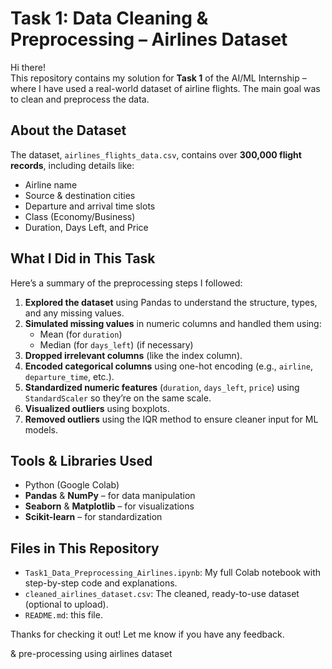 # Task 1: Data Cleaning & Preprocessing – Airlines Dataset

Hi there!  
This repository contains my solution for **Task 1** of the AI/ML Internship – where I have used a real-world dataset of airline flights. The main goal was to clean and preprocess the data.


## About the Dataset

The dataset, `airlines_flights_data.csv`, contains over **300,000 flight records**, including details like:
- Airline name
- Source & destination cities
- Departure and arrival time slots
- Class (Economy/Business)
- Duration, Days Left, and Price


## What I Did in This Task

Here’s a summary of the preprocessing steps I followed:

1. **Explored the dataset** using Pandas to understand the structure, types, and any missing values.
2. **Simulated missing values** in numeric columns and handled them using:
   - Mean (for `duration`)
   - Median (for `days_left`)  (if necessary)
3. **Dropped irrelevant columns** (like the index column).
4. **Encoded categorical columns** using one-hot encoding (e.g., `airline`, `departure_time`, etc.).
5. **Standardized numeric features** (`duration`, `days_left`, `price`) using `StandardScaler` so they’re on the same scale.
6. **Visualized outliers** using boxplots.
7. **Removed outliers** using the IQR method to ensure cleaner input for ML models.


## Tools & Libraries Used

- Python (Google Colab)
- **Pandas** & **NumPy** – for data manipulation
- **Seaborn** & **Matplotlib** – for visualizations
- **Scikit-learn** – for standardization


## Files in This Repository

- `Task1_Data_Preprocessing_Airlines.ipynb`: My full Colab notebook with step-by-step code and explanations.
- `cleaned_airlines_dataset.csv`: The cleaned, ready-to-use dataset (optional to upload).
- `README.md`: this file.


Thanks for checking it out! Let me know if you have any feedback.

 &amp; pre-processing using airlines dataset
